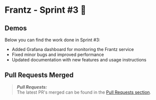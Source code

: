# Frantz - Sprint #3 🚀

## Demos
Below you can find the work done in Sprint #3:
- Added Grafana dashboard for monitoring the Frantz service
- Fixed minor bugs and improved performance
- Updated documentation with new features and usage instructions

## Pull Requests Merged

> **_Pull Requests:_**  
> The latest PR's merged can be found in the [Pull Requests section](https://github.com/DanskeStatsbaner/depo-dev-portal/pulls?q=is%3Apr+is%3Aclosed+author%3Axfrun109).
